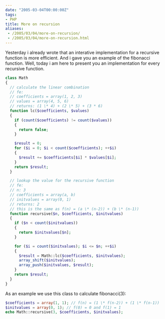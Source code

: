 ```yaml
---
date: "2005-03-04T00:00:00Z"
tags:
- PHP
title: More on recursion
aliases:
 - /2005/03/04/more-on-recursion/
 - /2005/03/04/more-on-recursion.html
---
```

Yesterday i already wrote that an interative implementation for a recursive function is more efficient. And i gave you an example of the fibonacci function. Well, today i am here to present you an implementation for every recursive function.

```php
class Math
{
  // calculate the linear combination  
  // fe:     
  // coefficients = array(1, 2, 3)   
  // values = array(4, 5, 6)     
  // returns: (1 \* 4) + (2 \* 5) + (3 * 6)
  function lc($coefficients, $values)     
  {        
    if (count($coefficients) != count($values))        
    {             
      return false;      
    }

    $result = 0;        
    for ($i = 0; $i < count($coefficients); ++$i)    
    {          
      $result += $coefficients[$i] * $values[$i];        
    }         
    return $result;     
  }

  // lookup the value for the recursive function     
  // fe:     
  // n: 3      
  // coefficients = array(a, b)    
  // initvalues = array(0, 1)     
  // returns: 2    
  // this is the same as f(n) = (a \* (n-2)) + (b \* (n-1))    
  function recursive($n, $coefficients, $initvalues)    
  {          
    if ($n < count($initvalues))         
    {             
      return $initvalues[$n];          
    }

    for ($i = count($initvalues); $i <= $n; ++$i)        
    {            
      $result = Math::lc($coefficients, $initvalues);            
      array_shift($initvalues);             
      array_push($initvalues, $result);        
    }
    return $result;    
  }
}
```

As an example we use this class to calculate fibonacci(3):

```php
$coefficients = array(1, 1); // f(n) = (1 \* f(n-2)) + (1 \* f(n-1))
$initvalues = array(0, 1); // f(0) = 0 and f(1) = 1
echo Math::recursive(3, $coefficients, $initvalues);
```
